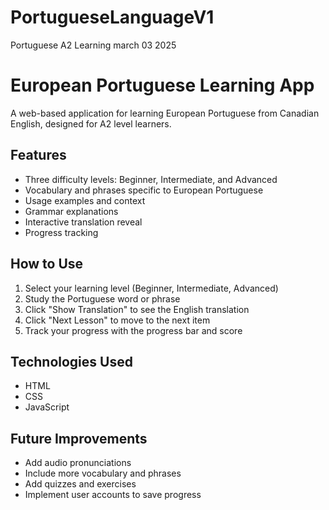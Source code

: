 # PortugueseLanguageV1
Portuguese A2 Learning
march 03 2025
# European Portuguese Learning App

A web-based application for learning European Portuguese from Canadian English, designed for A2 level learners.

## Features

- Three difficulty levels: Beginner, Intermediate, and Advanced
- Vocabulary and phrases specific to European Portuguese
- Usage examples and context
- Grammar explanations
- Interactive translation reveal
- Progress tracking

## How to Use

1. Select your learning level (Beginner, Intermediate, Advanced)
2. Study the Portuguese word or phrase
3. Click "Show Translation" to see the English translation
4. Click "Next Lesson" to move to the next item
5. Track your progress with the progress bar and score

## Technologies Used

- HTML
- CSS
- JavaScript

## Future Improvements

- Add audio pronunciations
- Include more vocabulary and phrases
- Add quizzes and exercises
- Implement user accounts to save progress
